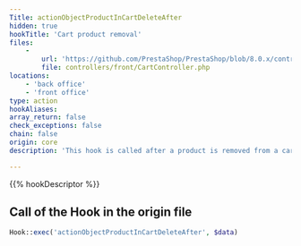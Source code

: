```yaml
---
Title: actionObjectProductInCartDeleteAfter
hidden: true
hookTitle: 'Cart product removal'
files:
    -
        url: 'https://github.com/PrestaShop/PrestaShop/blob/8.0.x/controllers/front/CartController.php'
        file: controllers/front/CartController.php
locations:
    - 'back office'
    - 'front office'
type: action
hookAliases: 
array_return: false
check_exceptions: false
chain: false
origin: core
description: 'This hook is called after a product is removed from a cart'

---
```


{{% hookDescriptor %}}

## Call of the Hook in the origin file

```php
Hook::exec('actionObjectProductInCartDeleteAfter', $data)
```

